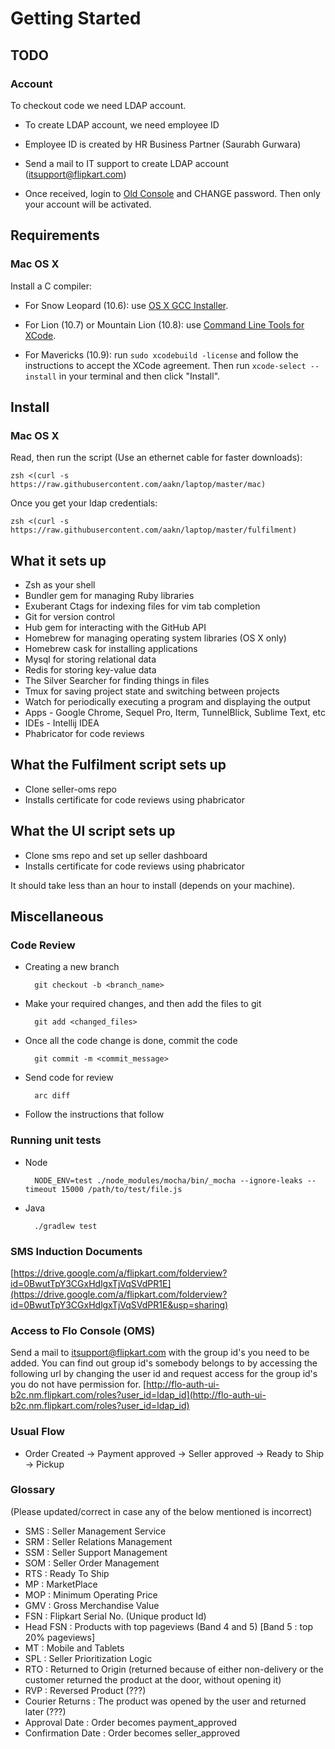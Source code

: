 Getting Started
===============

TODO
----
### Account
To checkout code we need LDAP account.

* To create LDAP account, we need employee ID

* Employee ID is created by HR Business Partner (Saurabh Gurwara)

* Send a mail to IT support to create LDAP account (itsupport@flipkart.com)

* Once received, login to [Old Console](https://old-console.nm.flipkart.com/console/login) and CHANGE password. Then only your account will be activated.


Requirements
------------

### Mac OS X

Install a C compiler:

* For Snow Leopard (10.6): use [OS X GCC
Installer](https://github.com/kennethreitz/osx-gcc-installer/).

* For Lion (10.7) or Mountain Lion (10.8): use [Command Line Tools for
XCode](https://developer.apple.com/downloads/index.action).

* For Mavericks (10.9): run `sudo xcodebuild -license` and follow the instructions
to accept the XCode agreement.  Then run `xcode-select --install` in your
terminal and then click "Install".

Install
-------

### Mac OS X

Read, then run the script (Use an ethernet cable for faster downloads):

    zsh <(curl -s https://raw.githubusercontent.com/aakn/laptop/master/mac)

Once you get your ldap credentials:

    zsh <(curl -s https://raw.githubusercontent.com/aakn/laptop/master/fulfilment)

What it sets up
---------------

* Zsh as your shell
* Bundler gem for managing Ruby libraries
* Exuberant Ctags for indexing files for vim tab completion
* Git for version control
* Hub gem for interacting with the GitHub API
* Homebrew for managing operating system libraries (OS X only)
* Homebrew cask for installing applications
* Mysql for storing relational data
* Redis for storing key-value data
* The Silver Searcher for finding things in files
* Tmux for saving project state and switching between projects
* Watch for periodically executing a program and displaying the output
* Apps - Google Chrome, Sequel Pro, Iterm, TunnelBlick, Sublime Text, etc
* IDEs - Intellij IDEA
* Phabricator for code reviews

What the Fulfilment script sets up
----------------------------

* Clone seller-oms repo
* Installs certificate for code reviews using phabricator

What the UI script sets up
----------------------------

* Clone sms repo and set up seller dashboard
* Installs certificate for code reviews using phabricator

It should take less than an hour to install (depends on your machine).

Miscellaneous
-------------

### Code Review

* Creating a new branch

	    git checkout -b <branch_name>

* Make your required changes, and then add the files to git

    	git add <changed_files>

* Once all the code change is done, commit the code

	    git commit -m <commit_message>

* Send code for review
    
    	arc diff

* Follow the instructions that follow

### Running unit tests

* Node

		NODE_ENV=test ./node_modules/mocha/bin/_mocha --ignore-leaks --timeout 15000 /path/to/test/file.js
		
* Java
		
		./gradlew test
	
### SMS Induction Documents

[https://drive.google.com/a/flipkart.com/folderview?id=0BwutTpY3CGxHdlgxTjVqSVdPR1E](https://drive.google.com/a/flipkart.com/folderview?id=0BwutTpY3CGxHdlgxTjVqSVdPR1E&usp=sharing)


### Access to Flo Console (OMS)

Send a mail to itsupport@flipkart.com with the group id's you need to be added. You can find out group id's somebody belongs to by accessing the following url by changing the user id and request access for the group id's you do not have permission for. [http://flo-auth-ui-b2c.nm.flipkart.com/roles?user_id=ldap_id](http://flo-auth-ui-b2c.nm.flipkart.com/roles?user_id=ldap_id)


### Usual Flow

* Order Created -> Payment approved -> Seller approved -> Ready to Ship -> Pickup

### Glossary

(Please updated/correct in case any of the below mentioned is incorrect)

* SMS : Seller Management Service
* SRM : Seller Relations Management
* SSM : Seller Support Management
* SOM : Seller Order Management
* RTS : Ready To Ship
* MP : MarketPlace
* MOP : Minimum Operating Price
* GMV : Gross Merchandise Value
* FSN : Flipkart Serial No. (Unique product Id)
* Head FSN : Products with top pageviews (Band 4 and 5) [Band 5 : top 20% pageviews]
* MT : Mobile and Tablets
* SPL : Seller Prioritization Logic
* RTO : Returned to Origin (returned because of either non-delivery or the customer returned the product at the door, without opening it)
* RVP : Reversed Product (???)
* Courier Returns : The product was opened by the user and returned later (???)
* Approval Date : Order becomes payment_approved
* Confirmation Date : Order becomes seller_approved

